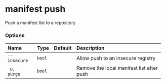 # manifest push

<!---MARKER_GEN_START-->
Push a manifest list to a repository

### Options

| Name            | Type   | Default | Description                               |
|:----------------|:-------|:--------|:------------------------------------------|
| `--insecure`    | `bool` |         | Allow push to an insecure registry        |
| `-p`, `--purge` | `bool` |         | Remove the local manifest list after push |


<!---MARKER_GEN_END-->

